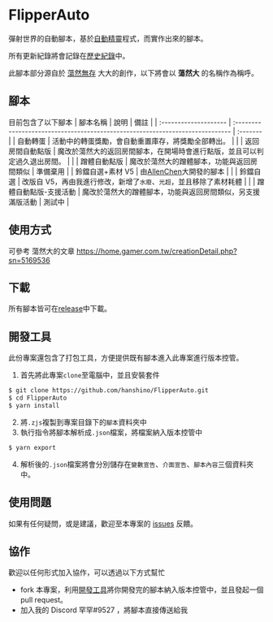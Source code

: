 # FlipperAuto

彈射世界的自動腳本，基於[自動精靈](http://zdjl.org/)程式，而實作出來的腳本。

所有更新紀錄將會記錄在[歷史紀錄](CHANGELOG.md)中。

此腳本部分源自於 [蕩然無存](https://home.gamer.com.tw/homeindex.php?owner=visual800307)
大大的創作，以下將會以 **蕩然大** 的名稱作為稱呼。

## 腳本

目前包含了以下腳本
| 腳本名稱 | 說明 | 備註 |
| :-------------------- | :---------------------------------------------------------------------------- | :------- |
| 自動轉蛋 | 活動中的轉蛋獎勵，會自動重置庫存，將獎勵全部轉出。 | |
| 返回房間自動點版 | 魔改於蕩然大的返回房間腳本，在開場時會進行點版，並且可以判定過久退出房間。 | |
| 蹭體自動點版 | 魔改於蕩然大的蹭體腳本，功能與返回房間類似 | 準備棄用 |
| 鈴鐺自選+素材 V5 | 由[AllenChen](https://home.gamer.com.tw/home.php?owner=GH5654412)大開發的腳本 | |
| 鈴鐺自選 | 改版自 V5，再由我進行修改，新增了`水廢`、`光超`，並且移除了素材耗體 | |
| 蹭體自動點版-支援活動 | 魔改於蕩然大的蹭體腳本，功能與返回房間類似，另支援滿版活動 | 測試中 |

## 使用方式

可參考 蕩然大的文章
https://home.gamer.com.tw/creationDetail.php?sn=5169536

## 下載

所有腳本皆可在[release](https://github.com/hanshino/FlipperAuto/releases)中下載。

## 開發工具

此份專案還包含了打包工具，方便提供既有腳本進入此專案進行版本控管。

1. 首先將此專案`clone`至電腦中，並且安裝套件

```bash
$ git clone https://github.com/hanshino/FlipperAuto.git
$ cd FlipperAuto
$ yarn install
```

2. 將`.zjs`複製到專案目錄下的`腳本`資料夾中
3. 執行指令將腳本解析成`.json`檔案，將檔案納入版本控管中

```bash
$ yarn export
```

4. 解析後的`.json`檔案將會分別儲存在`變數宣告`、`介面宣告`、`腳本內容`三個資料夾中。

## 使用問題

如果有任何疑問，或是建議，歡迎至本專案的 [issues](https://github.com/hanshino/FlipperAuto/issues) 反饋。

## 協作

歡迎以任何形式加入協作，可以透過以下方式幫忙

- fork 本專案，利用[開發工具](#開發工具)將你開發完的腳本納入版本控管中，並且發起一個 pull request。
- 加入我的 Discord 罕罕#9527 ，將腳本直接傳送給我
